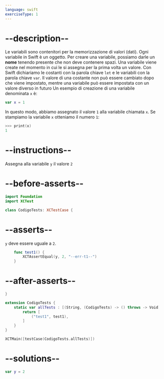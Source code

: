 ```yaml
---
language: swift
exerciseType: 1
---
```


# --description--

Le variabili sono contenitori per la memorizzazione di valori (dati).
Ogni variabile in Swift è un oggetto.
Per creare una variabile, possiamo darle un **nome** tenendo presente che non deve contenere spazi.
Una variabile viene create nel momento in cui le si assegna per la prima volta un valore.
Con Swift dichiariamo le costanti con la parola chiave `let` e le variabili con la parola chiave `var`.
Il valore di una costante non può essere cambiato dopo che viene impostato, mentre una variabile può essere impostata con un valore diverso in futuro
Un esempio di creazione di una variabile denominata `x` è:
```swift
var x = 1
```
In questo modo, abbiamo assegnato il valore `1` alla variabile chiamata `x`.
Se stampiamo la variabile `x` otteniamo il numero `1`:
```swift
>>> print(x)
1
```

# --instructions--

Assegna alla variabile `y` il valore `2`

# --before-asserts--

```swift
import Foundation
import XCTest

class CodigoTests: XCTestCase {
```

# --asserts--

`y` deve essere uguale a `2`.

```swift
    func test1() {
        XCTAssertEqual(y, 2, "--err-t1--")
    }
```

# --after-asserts--

```swift
}

extension CodigoTests {
    static var allTests : [(String, (CodigoTests) -> () throws -> Void)] {
        return [
            ("test1", test1),
        ]
    }
}

XCTMain([testCase(CodigoTests.allTests)])
```

# --solutions--

```swift
var y = 2
```


